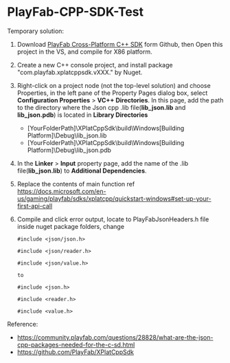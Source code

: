 # PlayFab-CPP-SDK-Test

Temporary solution:

1. Download [PlayFab Cross-Platform C++ SDK](https://github.com/PlayFab/XPlatCppSdk) form Github, then Open this project in the VS, and compile for X86 platform.

2. Create a new C++ console project, and install package "com.playfab.xplatcppsdk.vXXX." by Nuget.

3. Right-click on a project node (not the top-level solution) and choose Properties, in the left pane of the Property Pages dialog box, select **Configuration Properties** > **VC++ Directories**. In this page, add the path to the directory where the Json cpp .lib file(**lib_json.lib** and **lib_json.pdb**) is located in **Library Directories**

   - [YourFolderPath]\XPlatCppSdk\build\Windows\[Building
   Platform]\Debug\lib_json.lib
   - [YourFolderPath]\XPlatCppSdk\build\Windows\[Building
   Platform]\Debug\lib_json.pdb

4. In the **Linker** > **Input** property page, add the name of the .lib file(**lib_json.lib**) to **Additional Dependencies**.

5. Replace the contents of main function ref https://docs.microsoft.com/en-us/gaming/playfab/sdks/xplatcpp/quickstart-windows#set-up-your-first-api-call

6. Compile and click error output, locate to PlayFabJsonHeaders.h file inside nuget package folders, change
    ```
    #include <json/json.h>

    #include <json/reader.h>

    #include <json/value.h>

    to

    #include <json.h>

    #include <reader.h>

    #include <value.h>
    ```
Reference:

- https://community.playfab.com/questions/28828/what-are-the-json-cpp-packages-needed-for-the-c-sd.html
- https://github.com/PlayFab/XPlatCppSdk